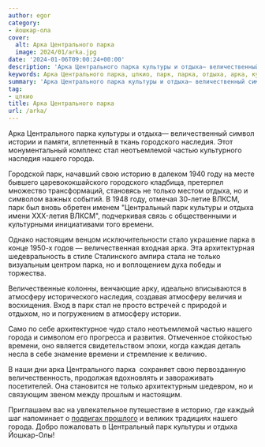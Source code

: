 ```yaml
---
author: egor
category:
- йошкар-ола
cover:
  alt: Арка Центрального парка
  image: 2024/01/arka.jpg
date: '2024-01-06T09:00:24+00:00'
description: 'Арка Центрального парка культуры и отдыха— величественный символ истории и памяти, вплетенный в ткань городского наследия. Этот монументальный комплекс...'
keywords: Арка Центрального парка, цпкио, парк, парка, отдыха, арка, культуры, наследия, нашего, города, только, времени, атмосферу, центрального, истории, городского, стал
summary: 'Арка Центрального парка культуры и отдыха— величественный символ истории и памяти, вплетенный в ткань городского наследия. Этот монументальный комплекс...'
tag:
- цпкио
title: Арка Центрального парка
url: /arka/
---
```


Арка Центрального парка культуры и отдыха— величественный символ истории и памяти, вплетенный в ткань городского наследия. Этот монументальный комплекс стал неотъемлемой частью культурного наследия нашего города.

Городской парк, начавший свою историю в далеком 1940 году на месте бывшего царевококшайского городского кладбища, претерпел множество трансформаций, становясь не только местом отдыха, но и символом важных событий. В 1948 году, отмечая 30-летие ВЛКСМ, парк был вновь обретен именем "Центральный парк культуры и отдыха имени XXX-летия ВЛКСМ", подчеркивая связь с общественными и культурными инициативами того времени.

Однако настоящим венцом исключительности стало украшение парка в конце 1950-х годов — величественная входная арка. Эта архитектурная шедевральность в стиле Сталинского ампира стала не только визуальным центром парка, но и воплощением духа победы и торжества.

Величественные колонны, венчающие арку, идеально вписываются в атмосферу исторического наследия, создавая атмосферу величия и восхищения. Вход в парк стал не просто встречей с природой и отдыхом, но и погружением в атмосферу истории.

Само по себе архитектурное чудо стало неотъемлемой частью нашего города и символом его прогресса и развития. Отмеченное стойкостью времени, оно является свидетельством эпохи, когда каждая деталь несла в себе знамение времени и стремление к величию.

В наши дни арка Центрального парка  сохраняет свою первозданную величественность, продолжая вдохновлять и завораживать посетителей. Она становится не только архитектурным шедевром, но и связующим звеном между прошлым и настоящим.

Приглашаем вас на увлекательное путешествие в историю, где каждый шаг напоминает о [подвигах прошлого](/wwi/) и великих традициях нашего города. Добро пожаловать в Центральный парк культуры и отдыха Йошкар-Олы!